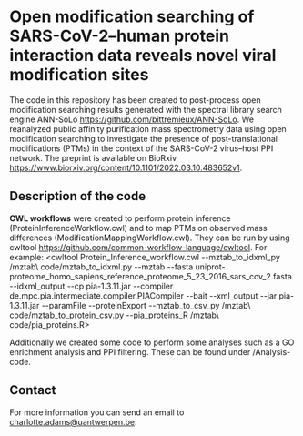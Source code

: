 Open modification searching of SARS-CoV-2–human protein interaction data reveals novel viral modification sites
========
The code in this repository has been created to post-process open modification searching results generated with the spectral library search engine ANN-SoLo <https://github.com/bittremieux/ANN-SoLo>. We reanalyzed public affinity purification mass spectrometry data using open modification searching to investigate the presence of post-translational modifications (PTMs) in the context of the SARS-CoV-2 virus–host PPI network. The preprint is available on BioRxiv <https://www.biorxiv.org/content/10.1101/2022.03.10.483652v1>.

Description of the code
-------
**CWL workflows** were created to perform protein inference (ProteinInferenceWorkflow.cwl) and to map PTMs on observed mass differences (ModificationMappingWorkflow.cwl).
They can be run by using cwltool <https://github.com/common-workflow-language/cwltool>. For example:
<cwltool Protein_Inference_workflow.cwl --mztab_to_idxml_py /mztab\ code/mztab_to_idxml.py --mztab --fasta uniprot-proteome_homo_sapiens_reference_proteome_5_23_2016_sars_cov_2.fasta --idxml_output --cp pia-1.3.11.jar --compiler de.mpc.pia.intermediate.compiler.PIACompiler --bait --xml_output --jar pia-1.3.11.jar --paramFile --proteinExport --mztab_to_csv_py /mztab\ code/mztab_to_protein_csv.py --pia_proteins_R /mztab\ code/pia_proteins.R>

Additionally we created some code to perform some analyses such as a GO enrichment analysis and PPI filtering. These can be found under /Analysis-code.

Contact
-------
For more information you can send an email to <charlotte.adams@uantwerpen.be>.
